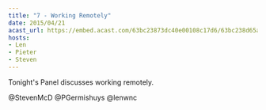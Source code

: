 ```yaml
---
title: "7 - Working Remotely"
date: 2015/04/21
acast_url: https://embed.acast.com/63bc23873dc40e00108c17d6/63bc238d65ae3d001128d7ea
hosts:
- Len
- Pieter
- Steven
---
```


Tonight's Panel discusses working remotely.

@StevenMcD
@PGermishuys 
@lenwnc
